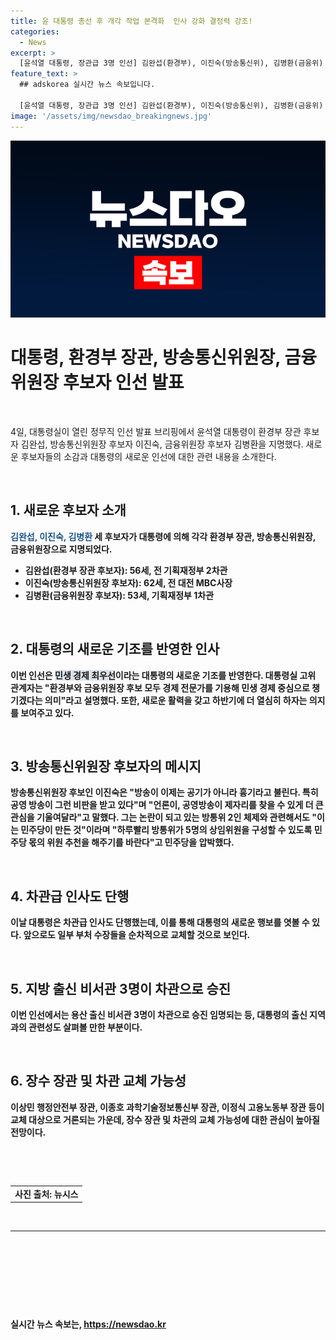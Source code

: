 ```yaml
---
title: 윤 대통령 총선 후 개각 작업 본격화  인사 강화 결정력 강조!
categories:
  - News
excerpt: >
  [윤석열 대통령, 장관급 3명 인선] 김완섭(환경부), 이진숙(방송통신위), 김병환(금융위) 후보자 발표. 기재부 출신으로 경제 전문가 우선. 방통위 후보는 공영방송 정상화 의지. 논란에 대한 대응은 민주당과의 긴장감 높임. 윤 대통령, 차관급 인사로도 조직 개편 발표.
feature_text: >
  ## adskorea 실시간 뉴스 속보입니다.

  [윤석열 대통령, 장관급 3명 인선] 김완섭(환경부), 이진숙(방송통신위), 김병환(금융위) 후보자 발표. 기재부 출신으로 경제 전문가 우선. 방통위 후보는 공영방송 정상화 의지. 논란에 대한 대응은 민주당과의 긴장감 높임. 윤 대통령, 차관급 인사로도 조직 개편 발표.
image: '/assets/img/newsdao_breakingnews.jpg'
---
```


<p><img src="/assets/img/newsdao_breakingnews.jpg" alt="adskorea 속보" /></p>

<h1 data-ke-size="size26">대통령, 환경부 장관, 방송통신위원장, 금융위원장 후보자 인선 발표</h1>

<p data-ke-size="size16">&nbsp;</p>

<p data-ke-size="size16">4일, 대통령실이 열린 정무직 인선 발표 브리핑에서 윤석열 대통령이 환경부 장관 후보자 김완섭, 방송통신위원장 후보자 이진숙, 금융위원장 후보자 김병환을 지명했다. 새로운 후보자들의 소감과 대통령의 새로운 인선에 대한 관련 내용을 소개한다.</p>

<p data-ke-size="size16">&nbsp;</p>

<h2 data-ke-size="size22">1. 새로운 후보자 소개</h2>

<p data-ke-size="size16"><b><span style="color: #1a5490;">김완섭, 이진숙, 김병환</span><b> 세 후보자가 대통령에 의해 각각 환경부 장관, 방송통신위원장, 금융위원장으로 지명되었다.</p>

<ul>
<li><b>김완섭(환경부 장관 후보자)</b>: 56세, 전 기획재정부 2차관</li>
<li><b>이진숙(방송통신위원장 후보자)</b>: 62세, 전 대전 MBC사장</li>
<li><b>김병환(금융위원장 후보자)</b>: 53세, 기획재정부 1차관</li>
</ul>

<p data-ke-size="size16">&nbsp;</p>

<h2 data-ke-size="size22">2. 대통령의 새로운 기조를 반영한 인사</h2>

<p data-ke-size="size16">이번 인선은 <b><span style="background-color: #21538527;">민생 경제 최우선</span></b>이라는 대통령의 새로운 기조를 반영한다. 대통령실 고위 관계자는 "환경부와 금융위원장 후보 모두 경제 전문가를 기용해 민생 경제 중심으로 챙기겠다는 의미"라고 설명했다. 또한, 새로운 활력을 갖고 하반기에 더 열심히 하자는 의지를 보여주고 있다.</p>

<p data-ke-size="size16">&nbsp;</p>

<h2 data-ke-size="size22">3. 방송통신위원장 후보자의 메시지</h2>

<p data-ke-size="size16">방송통신위원장 후보인 이진숙은 "방송이 이제는 공기가 아니라 <b>흉기</b>라고 불린다. 특히 공영 방송이 그런 비판을 받고 있다"며 "언론이, 공영방송이 제자리를 찾을 수 있게 더 큰 관심을 기울여달라"고 말했다. 그는 논란이 되고 있는 방통위 2인 체제와 관련해서도 "이는 민주당이 만든 것"이라며 "하루빨리 방통위가 5명의 상임위원을 구성할 수 있도록 민주당 몫의 위원 추천을 해주기를 바란다"고 민주당을 압박했다.</p>

<p data-ke-size="size16">&nbsp;</p>

<h2 data-ke-size="size22">4. 차관급 인사도 단행</h2>

<p data-ke-size="size16">이날 대통령은 차관급 인사도 단행했는데, 이를 통해 대통령의 새로운 행보를 엿볼 수 있다. 앞으로도 일부 부처 수장들을 순차적으로 교체할 것으로 보인다.</p>

<p data-ke-size="size16">&nbsp;</p>

<h2 data-ke-size="size22">5. 지방 출신 비서관 3명이 차관으로 승진</h2>

<p data-ke-size="size16">이번 인선에서는 용산 출신 비서관 3명이 차관으로 승진 임명되는 등, 대통령의 출신 지역과의 관련성도 살펴볼 만한 부분이다.</p>

<p data-ke-size="size16">&nbsp;</p>

<h2 data-ke-size="size22">6. 장수 장관 및 차관 교체 가능성</h2>

<p data-ke-size="size16">이상민 행정안전부 장관, 이종호 과학기술정보통신부 장관, 이정식 고용노동부 장관 등이 교체 대상으로 거론되는 가운데, 장수 장관 및 차관의 교체 가능성에 대한 관심이 높아질 전망이다.</p>

<p data-ke-size="size16">&nbsp;</p>

<p data-ke-size="size16">&nbsp;</p>

<table>
<tbody>
<tr>
<td style="text-align: center; height: 17px;"><b>사진 출처: 뉴시스</b></td>
</tr>
</tbody>
</table>

<p data-ke-size="size16">&nbsp;</p>

<hr>

<p data-ke-size="size16">&nbsp;</p>

<p data-ke-size="size16">&nbsp;</p>

<p data-ke-size="size16">&nbsp;</p>

<p data-ke-size="size16">&nbsp;</p>
실시간 뉴스 속보는, <a href="https://newsdao.kr" rel="dofollow">https://newsdao.kr</a>


